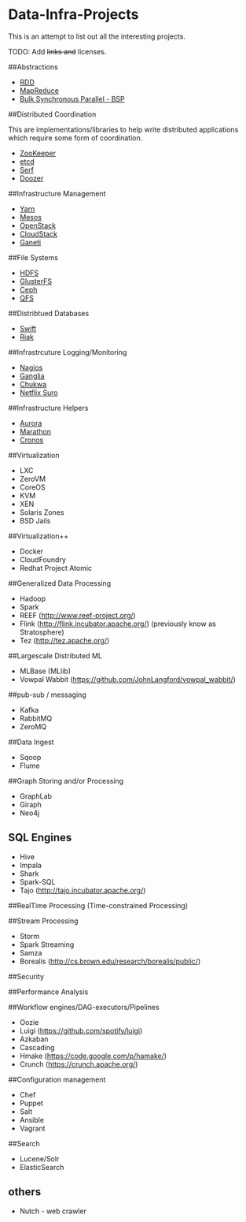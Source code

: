Data-Infra-Projects
====================

This is an attempt to list out all the interesting projects.

TODO:
Add ~~links and~~ licenses. 

##Abstractions
* [RDD](https://www.cs.berkeley.edu/~matei/papers/2012/nsdi_spark.pdf)
* [MapReduce](http://en.wikipedia.org/wiki/MapReduce)
* [Bulk Synchronous Parallel - BSP](http://en.wikipedia.org/wiki/Bulk_synchronous_parallel)


##Distributed Coordination

This are implementations/libraries to help write distributed applications which require some form of coordination.

* [ZooKeeper](zookeeper.apache.org)
* [etcd](https://github.com/coreos/etcd)
* [Serf](http://www.serfdom.io/)
* [Doozer](https://github.com/ha/doozerd)

##Infrastructure Management
* [Yarn](http://hadoop.apache.org/docs/current/hadoop-yarn/hadoop-yarn-site/YARN.html)
* [Mesos](http://mesos.apache.org)
* [OpenStack](http://www.openstack.org/)
* [CloudStack](http://cloudstack.apache.org/)
* [Ganeti](https://code.google.com/p/ganeti/)

##File Systems
* [HDFS](http://hadoop.apache.org/docs/current/hadoop-project-dist/hadoop-hdfs/HdfsUserGuide.html)
* [GlusterFS](http://www.gluster.org/)
* [Ceph](https://github.com/ceph/ceph)
* [QFS](http://quantcast.github.io/qfs/)

##Distribtued Databases
* [Swift](https://github.com/openstack/swift)
* [Riak](https://github.com/basho/riak)

##Infrastrcuture Logging/Monitoring
* [Nagios](http://www.nagios.org/)
* [Ganglia](http://ganglia.sourceforge.net/)
* [Chukwa](https://chukwa.apache.org/)
* [Netflix Suro](https://github.com/Netflix/suro)

##Infrastructure Helpers
* [Aurora](http://aurora.incubator.apache.org/)
* [Marathon](https://github.com/mesosphere/marathon)
* [Cronos](https://github.com/airbnb/chronos)


##Virtualization
* LXC
* ZeroVM
* CoreOS
* KVM
* XEN
* Solaris Zones
* BSD Jails

##Virtualization++
* Docker
* CloudFoundry
* Redhat Project Atomic

##Generalized Data Processing
* Hadoop
* Spark
* REEF (http://www.reef-project.org/)
* Flink (http://flink.incubator.apache.org/) (previously know as Stratosphere)
* Tez (http://tez.apache.org/)

##Largescale Distributed ML
* MLBase (MLlib)
* Vowpal Wabbit (https://github.com/JohnLangford/vowpal_wabbit/)

##pub-sub / messaging 
* Kafka
* RabbitMQ
* ZeroMQ

##Data Ingest
* Sqoop
* Flume


##Graph Storing and/or Processing
* GraphLab
* Giraph
* Neo4j

## SQL Engines
* Hive
* Impala
* Shark
* Spark-SQL
* Tajo (http://tajo.incubator.apache.org/)

##RealTime Processing (Time-constrained Processing)

##Stream Processing
* Storm
* Spark Streaming
* Samza
* Borealis (http://cs.brown.edu/research/borealis/public/)

##Security

##Performance Analysis

##Workflow engines/DAG-executors/Pipelines
* Oozie
* Luigi (https://github.com/spotify/luigi)
* Azkaban 
* Cascading 
* Hmake (https://code.google.com/p/hamake/)
* Crunch (https://crunch.apache.org/)

##Configuration management 
* Chef
* Puppet
* Salt
* Ansible
* Vagrant

##Search
* Lucene/Solr
* ElasticSearch

## others
* Nutch - web crawler


